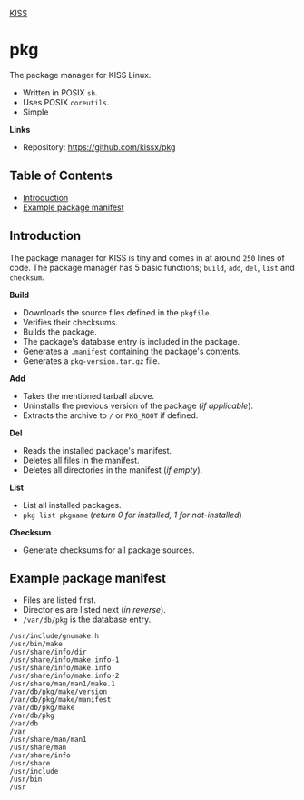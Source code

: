 <a href='/'>KISS</a>

# pkg

The package manager for KISS Linux.

- Written in POSIX `sh`.
- Uses POSIX `coreutils`.
- Simple

**Links**

- Repository: <https://github.com/kissx/pkg>


## Table of Contents

<!-- vim-markdown-toc GFM -->

* [Introduction](#introduction)
* [Example package manifest](#example-package-manifest)

<!-- vim-markdown-toc -->

## Introduction

The package manager for KISS is tiny and comes in at around `250` lines of code. The package manager has 5 basic functions; `build`, `add`, `del`, `list` and `checksum`.

**Build**

- Downloads the source files defined in the `pkgfile`.
- Verifies their checksums.
- Builds the package.
- The package's database entry is included in the package.
- Generates a `.manifest` containing the package's contents.
- Generates a `pkg-version.tar.gz` file.

**Add**

- Takes the mentioned tarball above.
- Uninstalls the previous version of the package (*if applicable*).
- Extracts the archive to `/` or `PKG_ROOT` if defined.

**Del**

- Reads the installed package's manifest.
- Deletes all files in the manifest.
- Deletes all directories in the manifest (*if empty*).

**List**

- List all installed packages.
- `pkg list pkgname` (*return 0 for installed, 1 for not-installed*)

**Checksum**

- Generate checksums for all package sources.


## Example package manifest

- Files are listed first.
- Directories are listed next (*in reverse*).
- `/var/db/pkg` is the database entry.

```
/usr/include/gnumake.h
/usr/bin/make
/usr/share/info/dir
/usr/share/info/make.info-1
/usr/share/info/make.info
/usr/share/info/make.info-2
/usr/share/man/man1/make.1
/var/db/pkg/make/version
/var/db/pkg/make/manifest
/var/db/pkg/make
/var/db/pkg
/var/db
/var
/usr/share/man/man1
/usr/share/man
/usr/share/info
/usr/share
/usr/include
/usr/bin
/usr
```
